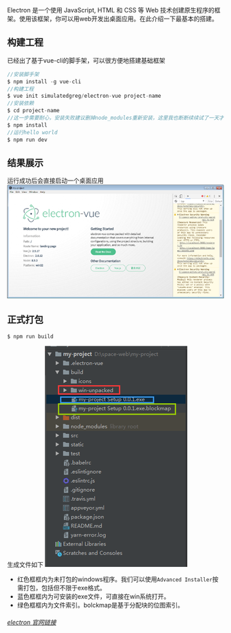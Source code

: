 Electron 是一个使用 JavaScript, HTML 和 CSS 等 Web 技术创建原生程序的框架。使用该框架，你可以用web开发出桌面应用。在此介绍一下最基本的搭建。

## 构建工程
已经出了基于vue-cli的脚手架，可以很方便地搭建基础框架
```js
//安装脚手架
$ npm install -g vue-cli
//构建工程
$ vue init simulatedgreg/electron-vue project-name
//安装依赖
$ cd project-name
//这一步需要耐心，安装失败建议删掉node_modules重新安装，这里我也断断续续试了一天才成功（网速奇差）
$ npm install
//运行hello world
$ npm run dev
```
## 结果展示
运行成功后会直接启动一个桌面应用
![示例图片](../.vuepress/public/img_source/electron.png)

## 正式打包
```js
$ npm run build
```
生成文件如下
![示例图片](../.vuepress/public/img_source/build.png)
* 红色框框内为未打包的windows程序。我们可以使用`Advanced Installer`按需打包，包括但不限于exe格式。
* 蓝色框框内为可安装的exe文件，可直接在win系统打开。
* 绿色框框内为文件索引。bolckmap是基于分配块的位图索引。

###### <a href="https://electronjs.org/">electron 官网链接</a>

